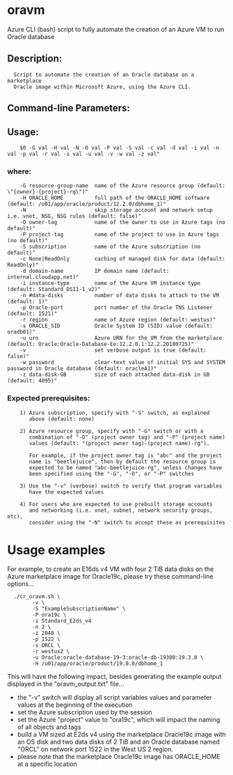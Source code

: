# oravm
Azure CLI (bash) script to fully automate the creation of an Azure VM to run Oracle database

## Description:

      Script to automate the creation of an Oracle database on a marketplace
      Oracle image within Microsoft Azure, using the Azure CLI.

## Command-line Parameters:

## Usage:

        $0 -G val -H val -N -O val -P val -S val -c val -d val -i val -n val -p val -r val -s val -u val -v -w val -z val"

### where:

        -G resource-group-name  name of the Azure resource group (default: \"{owner}-{project}-rg\")"
        -H ORACLE_HOME          full path of the ORACLE_HOME software (default: /u01/app/oracle/product/12.2.0/dbhome_1)"
        -N                      skip storage account and network setup i.e. vnet, NSG, NSG rules (default: false)"
        -O owner-tag            name of the owner to use in Azure tags (no default)"
        -P project-tag          name of the project to use in Azure tags (no default)"
        -S subscription         name of the Azure subscription (no default)"
        -c None|ReadOnly        caching of managed disk for data (default: ReadOnly)"
        -d domain-name          IP domain name (default: internal.cloudapp.net)"
        -i instance-type        name of the Azure VM instance type (default: Standard_DS11-1_v2)"
        -n #data-disks          number of data disks to attach to the VM (default: 1)"
        -p Oracle-port          port number of the Oracle TNS Listener (default: 1521)"
        -r region               name of Azure region (default: westus)"
        -s ORACLE_SID           Oracle System ID (SID) value (default: oradb01)"
        -u urn                  Azure URN for the VM from the marketplace (default: Oracle:Oracle-Database-Ee:12.2.0.1:12.2.20180725)"
        -v                      set verbose output is true (default: false)"
        -w password             clear-text value of initial SYS and SYSTEM password in Oracle database (default: oracleA1)"
        -z data-disk-GB         size of each attached data-disk in GB (default: 4095)"

### Expected prerequisites:
        1) Azure subscription, specify with "-S" switch, as explained
           above (default: none)

        2) Azure resource group, specify with "-G" switch or with a
           combination of "-O" (project owner tag) and "-P" (project name)
           values (default: "(project owner tag)-(project name)-rg").

           For example, if the project owner tag is "abc" and the project
           name is "beetlejuice", then by default the resource group is
           expected to be named "abc-beetlejuice-rg", unless changes have
           been specified using the "-G", "-O", or "-P" switches

        3) Use the "-v" (verbose) switch to verify that program variables
           have the expected values

        4) For users who are expected to use prebuilt storage accounts
           and networking (i.e. vnet, subnet, network security groups, etc),
           consider using the "-N" switch to accept these as prerequisites 

# Usage examples

For example, to create an E16ds v4 VM with four 2 TiB data disks on the Azure marketplace image for Oracle19c, please try these command-line options...

      ./cr_oravm.sh \
            -v \
            -S "ExampleSubscriptionName" \
            -P ora19c \
            -i Standard_E2ds_v4 
            -n 2 \
            -z 2048 \
            -p 1522 \
            -s ORCL \
            -r westus2 \
            -u Oracle:oracle-database-19-3:oracle-db-19300:19.3.0 \
            -H /u01/app/oracle/product/19.0.0/dbhome_1

This will have the following impact, besides generating the example output displayed in the "oravm_output.txt" file...

 - the "-v" switch will display all script variables values and parameter values at the beginning of the execution
 - set the Azure subscription used by the session
 - set the Azure "project" value to "ora19c", which will impact the naming of all objects and tags
 - build a VM sized at E2ds v4 using the marketplace Oracle19c image with an OS disk and two data disks of 2 TiB and an Oracle database named "ORCL" on network port 1522 in the West US 2 region.
 - please note that the marketplace Oracle19c image has ORACLE_HOME at a specific location
